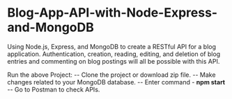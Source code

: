 # Blog-App-API-with-Node-Express-and-MongoDB
Using Node.js, Express, and MongoDB to create a RESTful API for a blog application. Authentication, creation, reading, editing, and deletion of blog entries and commenting on blog postings will all be possible with this API. 


Run the above Project:
-- Clone the project or download zip file.
-- Make changes related to your MongoDB database.
-- Enter command - **npm start**
-- Go to Postman to check APIs.
